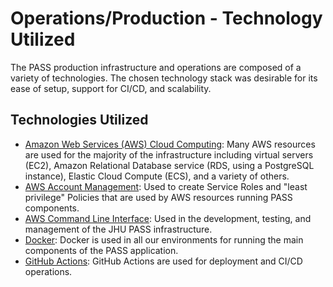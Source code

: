 # Operations/Production - Technology Utilized

The PASS production infrastructure and operations are composed of a variety of technologies. The chosen technology stack
was desirable for its ease of setup, support for CI/CD, and scalability. 

## Technologies Utilized

- [Amazon Web Services (AWS) Cloud Computing](https://aws.amazon.com): Many AWS resources are used for the majority of the
infrastructure including virtual servers (EC2), Amazon Relational Database service (RDS, using a PostgreSQL instance),
Elastic Cloud Compute (ECS), and a variety of others.
- [AWS Account Management](https://aws.amazon.com/account/): Used to create Service Roles and "least privilege" Policies that are used by AWS 
resources running PASS components.
- [AWS Command Line Interface](https://aws.amazon.com/cli/): Used in the development, testing, and management of the JHU
PASS infrastructure.
- [Docker](https://www.docker.com/): Docker is used in all our environments for running the main components of the PASS
application.
- [GitHub Actions](https://docs.github.com/en/actions): GitHub Actions are used for deployment and CI/CD operations.
